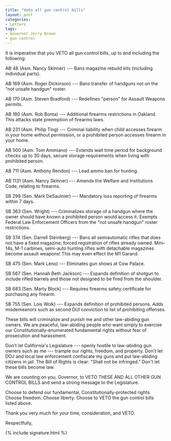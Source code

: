 ```yaml
---
title: "Veto all gun control bills"
layout: post
categories:
- Letters
tags:
- Governor Jerry Brown
- gun control
---
```


It is imperative that you VETO all gun control bills, up to and including the following:

AB 48 (Asm. Nancy Skinner) --- Bans magazine rebuild kits (including individual parts).

AB 169 (Asm. Roger Dickinson) --- Bans transfer of handguns not on the "not unsafe handgun" roster.

AB 170 (Asm. Steven Bradford) --- Redefines "person" for Assault Weapons permits.

AB 180 (Asm. Rob Bonta) --- Additional firearms restrictions in Oakland. This attacks state preemption of firearms laws.

AB 231 (Asm. Philip Ting) --- Criminal liability when child accesses firearm in your home without permission, or a prohibited person accesses firearm in your home.

AB 500 (Asm. Tom Ammiano) --- Extends wait time period for background checks up to 30 days, secure storage requirements when living with prohibited person.

AB 711 (Asm. Anthony Rendon) --- Lead ammo ban for hunting.

AB 1131 (Asm. Nancy Skinner) --- Amends the Welfare and Institutions Code, relating to firearms.

SB 299 (Sen. Mark DeSaulnier) --- Mandatory loss reporting of firearms within 7 days.

SB 363 (Sen. Wright) --- Criminalizes storage of a handgun where the owner should have known a prohibited person would access it. Exempts Federal Law Enforcement Officers from the "not unsafe handgun" roster restrictions.

SB 374 (Sen. Darrell Steinberg) --- Bans all semiautomatic rifles that does not have a fixed magazine, forced registration of rifles already owned. Mini-14s, M-1 carbines, semi-auto hunting rifles with detachable magazines become assault weapons! This may even effect the M1 Garand.

SB 475 (Sen. Mark Leno) --- Eliminates gun shows at Cow Palace.

SB 567 (Sen. Hannah Beth Jackson) --- Expands definition of shotgun to include rifled barrels and those not designed to be fired from the shoulder.

SB 683 (Sen. Marty Block) --- Requires firearms safety certificate for purchasing any firearm.

SB 755 (Sen. Lois Wolk) --- Expands definition of prohibited persons. Adds misdemeanors such as second DUI conviction to list of prohibiting offenses.

These bills will criminalize and punish me and other law-abiding gun owners. We are peaceful, law-abiding people who want simply to exercise our Constitutionally-enumerated fundamental rights without fear of prosecution and harassment.

Don't let California's Legislature --- openly hostile to law-abiding gun owners such as me --- trample our rights, freedom, and property. Don't let DOJ and local law enforcement confiscate my guns and put law-abiding citizens in jail. The Bill of Rights is clear: "Shall not be infringed." Don't let these bills become law.

We are counting on you, Governor, to VETO THESE AND ALL OTHER GUN CONTROL BILLS and send a strong message to the Legislature.

Choose to defend our fundamental, Constitutionally-protected rights. Choose freedom. Choose liberty. Choose to VETO the gun control bills listed above.

Thank you very much for your time, consideration, and VETO.

Respectfully,

{% include signature.html %}
